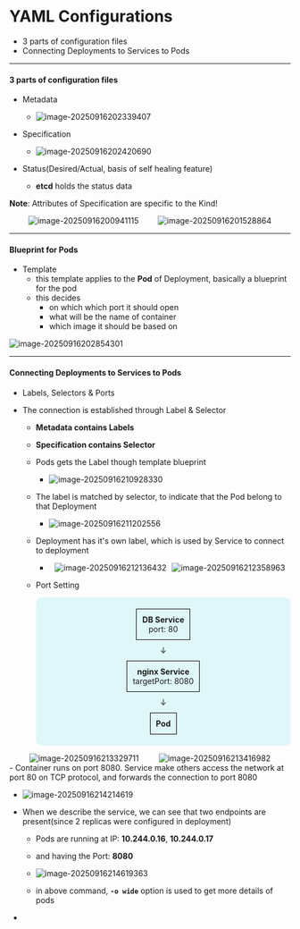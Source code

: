 # YAML Configurations

- 3 parts of configuration files
- Connecting  Deployments to Services to Pods

------

####  3 parts of configuration files

- Metadata

  - <left><img src="./assets/image-20250916202339407.png" alt="image-20250916202339407" /></left>

- Specification

  - <left><img src="./assets/image-20250916202420690.png" alt="image-20250916202420690" /></left>


- Status(Desired/Actual, basis of self healing feature)

  - **etcd** holds the status data




**Note**: Attributes of Specification are specific to the Kind! 

<div style='display: flex;
  justify-content: space-evenly;'><img src="./assets/image-20250916200941115.png" alt="image-20250916200941115" />
<img src="./assets/image-20250916201528864.png" alt="image-20250916201528864" /></div>



------

#### Blueprint for Pods

- Template
  - this template applies to the **Pod** of Deployment, basically a blueprint for the pod
  - this decides
    - on which which port it should open
    - what will be the name of container
    - which image it should be based on


<left><img src="./assets/image-20250916202854301.png" alt="image-20250916202854301" /></left>






------

#### Connecting  Deployments to Services to Pods

- Labels, Selectors & Ports

- The connection is established through Label & Selector

  - **Metadata contains Labels**

  - **Specification contains Selector**

  - Pods gets the Label though template blueprint

    - <left><img src="./assets/image-20250916210928330.png" alt="image-20250916210928330" /></left>

  - The label is matched by selector, to indicate that the Pod belong to that Deployment

    - <left><img src="./assets/image-20250916211202556.png" alt="image-20250916211202556" /></left>

  - Deployment has it's own label, which is used by Service to connect to deployment

    - <div style='display:flex; justify-content:space-evenly; align-items:center;'><left><img src="./assets/image-20250916212136432.png" alt="image-20250916212136432" /></left>  <left><img src="./assets/image-20250916212358963.png" alt="image-20250916212358963" /></left></div>

  - Port Setting
  
     <div style="text-align: center; background-color: #e0f7fa; padding: 20px; border-radius: 10px;">
        <div style="border: 1px solid black; padding: 10px; display: inline-block;">
          <strong>DB Service</strong><br>
          port: 80
        </div>
        <div style="margin: 10px 0;">&#8595;</div>
        <div style="border: 1px solid black; padding: 10px; display: inline-block;">
          <strong>nginx Service</strong><br>
          targetPort: 8080
        </div>
        <div style="margin: 10px 0;">&#8595;</div>
        <div style="border: 1px solid black; padding: 10px; display: inline-block;">
          <strong>Pod</strong>
        </div>
      </div>
  
<div style='display: flex;
    justify-content: space-evenly;'><left><img src="./assets/image-20250916213329711.png" alt="image-20250916213329711" /></left><left><img src="./assets/image-20250916213416982.png" alt="image-20250916213416982" /></left></div>
- Container runs on port 8080. Service make others access the network at port 80 on TCP protocol, and forwards the connection to port 8080 

  -   <left><img src="./assets/image-20250916214214619.png" alt="image-20250916214214619" /></left>

  -   When we describe the service, we can see that two endpoints are present(since 2 replicas were configured in deployment)

      -   Pods are running at IP:  **10.244.0.16**, **10.244.0.17**

      -   and having the Port:  **8080**

      -   <left><img src="./assets/image-20250916214619363.png" alt="image-20250916214619363" /></left>

      -   in above command, **`-o wide`** option is used to get more details of pods

  -   
